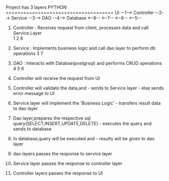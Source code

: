 Project has 3 layers
                              PYTHON 
              =====================================
UI --1-->     Controller  --2--> Service --3--> DAO   --4--> Database
   <--8--                 <--7--         <--6--       <--5--
   
1. Controller : Receives request from client, processes data and call Service Layer  
                1 2 8
2. Service    : Implements business logic and call dao layer to perform db operations
                3 7 
3. DAO        : Interacts with Databse(postgrsql) and performs CRUD operations
                4 5 6  
 
1. Controller will receive the request from UI
2. Controller will validate the data,and 
          - sends to Service layer
          - else sends error message to UI
3. Service layer will implement the 'Business Logic'
          - transfers result data to dao layer
4. Dao layer,prepares the respective sql query(SELECT,INSERT,UPDATE,DELETE)
          - executes the query and sends to database
5. In database,query will be executed and 
          - results will be given to dao layer
6. dao layers passes the response to service layer
7. Service layer passes the response to controller layer
8. Controller layers passes the response to UI